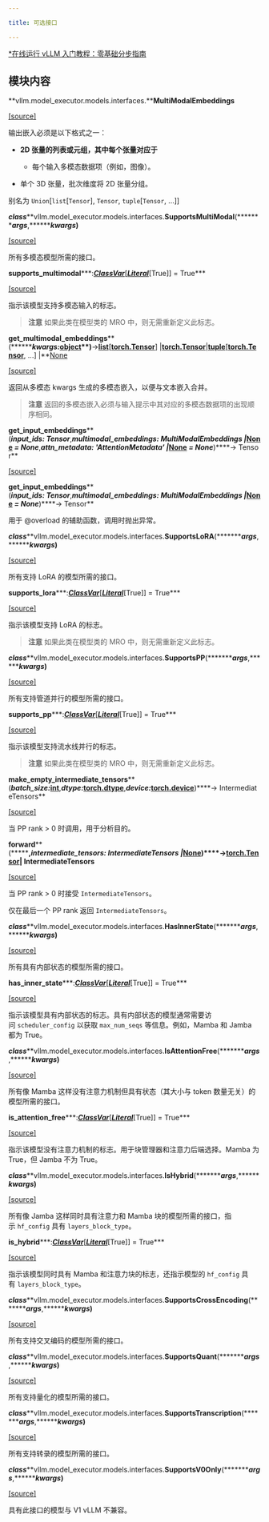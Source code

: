 ```yaml
---

title: 可选接口

---
```



[*在线运行 vLLM 入门教程：零基础分步指南](https://openbayes.com/console/public/tutorials/rXxb5fZFr29?utm_source=vLLM-CNdoc&utm_medium=vLLM-CNdoc-V1&utm_campaign=vLLM-CNdoc-V1-25ap)


## 模块内容

**vllm.model_executor.models.interfaces.****MultiModalEmbeddings**

[[source]](https://github.com/vllm-project/vllm/blob/main/#L1588)

输出嵌入必须是以下格式之一：

* **2D 张量的列表或元组，其中每个张量对应于**

   * 每个输入多模态数据项（例如，图像）。

* 单个 3D 张量，批次维度将 2D 张量分组。

别名为 `Union`[`list`[`Tensor`], `Tensor`, `tuple`[`Tensor`, …]]


***class*****vllm.model_executor.models.interfaces.****SupportsMultiModal****(************args*****,*************kwargs*****)**

[[source]](https://github.com/vllm-project/vllm/blob/main/vllm/model_executor/models/interfaces.py#L33)

所有多模态模型所需的接口。


**supports_multimodal*****:***[ClassVar](https://docs.python.org/3/library/typing.html#typing.ClassVar)***[***[Literal](https://docs.python.org/3/library/typing.html#typing.Literal)***[True]] = True***

[[source]](https://github.com/vllm-project/vllm/blob/main/vllm/model_executor/models/interfaces.py#L33)

指示该模型支持多模态输入的标志。


>**注意**
>如果此类在模型类的 MRO 中，则无需重新定义此标志。

**get_multimodal_embeddings****(*************kwargs:***[object](https://docs.python.org/3/library/functions.html#object)**)****→**[list](https://docs.python.org/3/library/stdtypes.html#list)**[**[torch.Tensor](https://pytorch.org/docs/stable/tensors.html#torch.Tensor)**] |**[torch.Tensor](https://pytorch.org/docs/stable/tensors.html#torch.Tensor)**|**[tuple](https://docs.python.org/3/library/stdtypes.html#tuple)**[**[torch.Tensor](https://pytorch.org/docs/stable/tensors.html#torch.Tensor)**, ...] |**[None](https://docs.python.org/3/library/constants.html#None)

[[source]](https://github.com/vllm-project/vllm/blob/main/vllm/model_executor/models/interfaces.py#L46)

返回从多模态 kwargs 生成的多模态嵌入，以便与文本嵌入合并。


>**注意**
>返回的多模态嵌入必须与输入提示中其对应的多模态数据项的出现顺序相同。

**get_input_embeddings****(*****input_ids: Tensor*****,*****multimodal_embeddings: MultiModalEmbeddings |***[None](https://docs.python.org/3/library/constants.html#None) ***=*** ***None*****,*****attn_metadata: 'AttentionMetadata' |***[None](https://docs.python.org/3/library/constants.html#None) ***=*** ***None*****)****→ Tensor**

[[source]](https://github.com/vllm-project/vllm/blob/main/vllm/model_executor/models/interfaces.py#L2492)

**get_input_embeddings****(*****input_ids: Tensor*****,*****multimodal_embeddings: MultiModalEmbeddings |***[None](https://docs.python.org/3/library/constants.html#None) ***=*** ***None*****)****→ Tensor**

用于 @overload 的辅助函数，调用时抛出异常。


***class*****vllm.model_executor.models.interfaces.****SupportsLoRA****(************args*****,*************kwargs*****)**

[[source]](https://github.com/vllm-project/vllm/blob/main/vllm/model_executor/models/interfaces.py#L111)

所有支持 LoRA 的模型所需的接口。


**supports_lora*****:***[ClassVar](https://docs.python.org/3/library/typing.html#typing.ClassVar)***[***[Literal](https://docs.python.org/3/library/typing.html#typing.Literal)***[True]] = True***

[[source]](https://github.com/vllm-project/vllm/blob/main/vllm/model_executor/models/interfaces.py#L111)

指示该模型支持 LoRA 的标志。


>**注意**
>如果此类在模型类的 MRO 中，则无需重新定义此标志。

***class*****vllm.model_executor.models.interfaces.****SupportsPP****(************args*****,*************kwargs*****)**

[[source]](https://github.com/vllm-project/vllm/blob/main/vllm/model_executor/models/interfaces.py#L189)

所有支持管道并行的模型所需的接口。


**supports_pp*****:***[ClassVar](https://docs.python.org/3/library/typing.html#typing.ClassVar)***[***[Literal](https://docs.python.org/3/library/typing.html#typing.Literal)***[True]] = True***

[[source]](https://github.com/vllm-project/vllm/blob/main/vllm/model_executor/models/interfaces.py#L189)

指示该模型支持流水线并行的标志。


>**注意**
>如果此类在模型类的 MRO 中，则无需重新定义此标志。

**make_empty_intermediate_tensors****(*****batch_size:***[int](https://docs.python.org/3/library/functions.html#int)**,*****dtype:***[torch.dtype](https://pytorch.org/docs/stable/tensor_attributes.html#torch.dtype)**,*****device:***[torch.device](https://pytorch.org/docs/stable/tensor_attributes.html#torch.device)**)****→ IntermediateTensors**

[[source]](https://github.com/vllm-project/vllm/blob/main/vllm/model_executor/models/interfaces.py#L202)

当 PP rank > 0 时调用，用于分析目的。


**forward****(***********,*****intermediate_tensors: IntermediateTensors |***[None](https://docs.python.org/3/library/constants.html#None)**)****→**[torch.Tensor](https://pytorch.org/docs/stable/tensors.html#torch.Tensor)**| IntermediateTensors**

[[source]](https://github.com/vllm-project/vllm/blob/main/vllm/model_executor/models/interfaces.py#L211)

当 PP rank > 0 时接受 `IntermediateTensors`。

仅在最后一个 PP rank 返回 `IntermediateTensors`。


***class*****vllm.model_executor.models.interfaces.****HasInnerState****(************args*****,*************kwargs*****)**

[[source]](https://github.com/vllm-project/vllm/blob/main/vllm/model_executor/models/interfaces.py#L304)

所有具有内部状态的模型所需的接口。


**has_inner_state*****:***[ClassVar](https://docs.python.org/3/library/typing.html#typing.ClassVar)***[***[Literal](https://docs.python.org/3/library/typing.html#typing.Literal)***[True]] = True***

[[source]](https://github.com/vllm-project/vllm/blob/main/vllm/model_executor/models/interfaces.py#L304)

指示该模型具有内部状态的标志。具有内部状态的模型通常需要访问 `scheduler_config` 以获取 `max_num_seqs` 等信息。例如，Mamba 和 Jamba 都为 True。


***class*****vllm.model_executor.models.interfaces.****IsAttentionFree****(************args*****,*************kwargs*****)**

[[source]](https://github.com/vllm-project/vllm/blob/main/vllm/model_executor/models/interfaces.py#L340)

所有像 Mamba 这样没有注意力机制但具有状态（其大小与 token 数量无关）的模型所需的接口。


**is_attention_free*****:***[ClassVar](https://docs.python.org/3/library/typing.html#typing.ClassVar)***[***[Literal](https://docs.python.org/3/library/typing.html#typing.Literal)***[True]] = True***

[[source]](https://github.com/vllm-project/vllm/blob/main/vllm/model_executor/models/interfaces.py#L340)

指示该模型没有注意力机制的标志。用于块管理器和注意力后端选择。Mamba 为 True，但 Jamba 不为 True。


***class*****vllm.model_executor.models.interfaces.****IsHybrid****(************args*****,*************kwargs*****)**

[[source]](https://github.com/vllm-project/vllm/blob/main/vllm/model_executor/models/interfaces.py#L377)

所有像 Jamba 这样同时具有注意力和 Mamba 块的模型所需的接口，指示 `hf_config` 具有 `layers_block_type`。


**is_hybrid*****:***[ClassVar](https://docs.python.org/3/library/typing.html#typing.ClassVar)***[***[Literal](https://docs.python.org/3/library/typing.html#typing.Literal)***[True]] = True***

[[source]](https://github.com/vllm-project/vllm/blob/main/vllm/model_executor/models/interfaces.py#L377)

指示该模型同时具有 Mamba 和注意力块的标志，还指示模型的 `hf_config` 具有 `layers_block_type`。


***class*****vllm.model_executor.models.interfaces.****SupportsCrossEncoding****(************args*****,*************kwargs*****)**

[[source]](https://github.com/vllm-project/vllm/blob/main/vllm/model_executor/models/interfaces.py#L414)

所有支持交叉编码的模型所需的接口。


***class*****vllm.model_executor.models.interfaces.****SupportsQuant****(************args*****,*************kwargs*****)**

[[source]](https://github.com/vllm-project/vllm/blob/main/vllm/model_executor/models/interfaces.py#L448)

所有支持量化的模型所需的接口。


***class*****vllm.model_executor.models.interfaces.****SupportsTranscription****(************args*****,*************kwargs*****)**

[[source]](https://github.com/vllm-project/vllm/blob/main/vllm/model_executor/models/interfaces.py#L478)

所有支持转录的模型所需的接口。


***class*****vllm.model_executor.models.interfaces.****SupportsV0Only****(************args*****,*************kwargs*****)**

[[source]](https://github.com/vllm-project/vllm/blob/main/vllm/model_executor/models/interfaces.py#L505)

具有此接口的模型与 V1 vLLM 不兼容。


